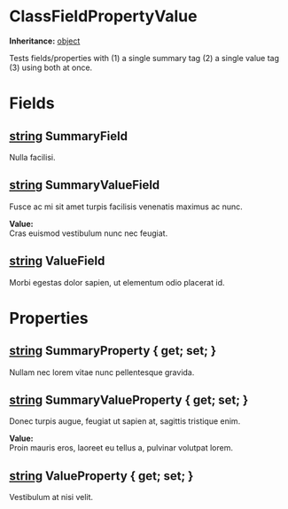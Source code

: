 # ClassFieldPropertyValue

**Inheritance:** [object](https://docs.microsoft.com/en-us/dotnet/api/system.object)  
  
Tests fields/properties with (1) a single summary tag (2) a single value tag (3) using both at once.  
  

# Fields

## [string](https://docs.microsoft.com/en-us/dotnet/api/system.string) SummaryField

Nulla facilisi.  
  

## [string](https://docs.microsoft.com/en-us/dotnet/api/system.string) SummaryValueField

Fusce ac mi sit amet turpis facilisis venenatis maximus ac nunc.  
  
**Value:**  
Cras euismod vestibulum nunc nec feugiat.  
  

## [string](https://docs.microsoft.com/en-us/dotnet/api/system.string) ValueField

Morbi egestas dolor sapien, ut elementum odio placerat id.  
  

# Properties

## [string](https://docs.microsoft.com/en-us/dotnet/api/system.string) SummaryProperty { get; set; }

Nullam nec lorem vitae nunc pellentesque gravida.  
  

## [string](https://docs.microsoft.com/en-us/dotnet/api/system.string) SummaryValueProperty { get; set; }

Donec turpis augue, feugiat ut sapien at, sagittis tristique enim.  
  
**Value:**  
Proin mauris eros, laoreet eu tellus a, pulvinar volutpat lorem.  
  

## [string](https://docs.microsoft.com/en-us/dotnet/api/system.string) ValueProperty { get; set; }

Vestibulum at nisi velit.  
  

